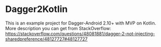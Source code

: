 # Dagger2Kotlin

This is an example project for Dagger-Android 2.10+ with MVP on Kotlin.
More description you can get from StackOverflow: https://stackoverflow.com/questions/48081881/dagger-2-not-injecting-sharedpreference/48127727#48127727
